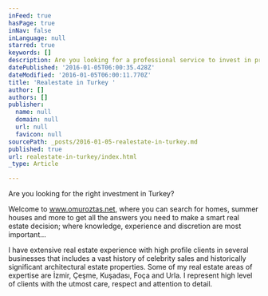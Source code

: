 ```yaml
---
inFeed: true
hasPage: true
inNav: false
inLanguage: null
starred: true
keywords: []
description: Are you looking for a professional service to invest in properties in Turkey?
datePublished: '2016-01-05T06:00:35.428Z'
dateModified: '2016-01-05T06:00:11.770Z'
title: 'Realestate in Turkey '
author: []
authors: []
publisher:
  name: null
  domain: null
  url: null
  favicon: null
sourcePath: _posts/2016-01-05-realestate-in-turkey.md
published: true
url: realestate-in-turkey/index.html
_type: Article

---
```

Are you looking for the right investment in Turkey?

Welcome to www.omuroztas.net, where you can search for homes, summer houses and more to get all the answers you need to make a smart real estate decision; where knowledge, experience and discretion are most important...

I have extensive real estate experience with high profile clients in several businesses that includes a vast history of celebrity sales and historically significant architectural estate properties. Some of my real estate areas of expertise are İzmir, Çeşme, Kuşadası, Foça and Urla. I represent high level of clients with the utmost care, respect and attention to detail.